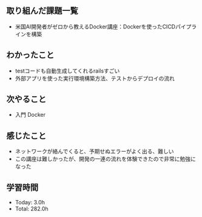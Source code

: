 ## 取り組んだ課題一覧
- 米国AI開発者がゼロから教えるDocker講座：Dockerを使ったCICDパイプラインを構築
## わかったこと
- testコードも自動生成してくれるrailsすごい
- 外部アプリを使った実行環境構築方法、テストからデプロイの流れ
## 次やること
- 入門 Docker
## 感じたこと
- ネットワークが絡んでくると、予期せぬエラーがよく出る、難しい
- この講座は難しかったが、開発の一連の流れを体験できたので非常に勉強になった
## 学習時間
- Today: 3.0h
- Total: 282.0h

